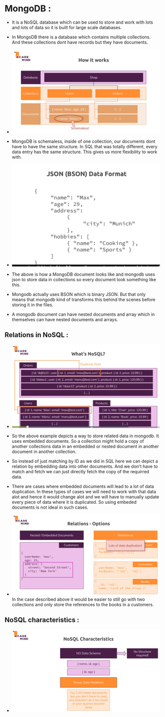 # MongoDB : 

* It is a NoSQL database which can be used to store and work with lots and lots of data so it is built for large scale databases.

* In MongoDB there is a database which contains multiple collections. And these collections dont have records but they have documents.

* ![](2022-05-05-19-46-36.png)

* MongoDB is schemaless, inside of one collection, our documents dont have to have the same structure. In SQL that was totally different, every data entry has the same structure. This gives us more flexibility to work with.

* ![](2022-05-05-19-48-48.png)

* The above is how a MongoDB document looks like and mongodb uses json to store data in collections so every document look something like this. 

* Mongodb actually uses BSON which is binary JSON. But that only means that mongodb kind of transforms this behind the scenes before storing it in the files.

* A mongodb document can have nested documents and array which in themselves can have nested documents and arrays.

## Relations in NoSQL : 

* ![](2022-05-05-19-56-59.png)

* So the above example depicts a way to store related data in mongodb. It uses embedded documents. So a collection might hold a copy of another collections data in an embedded or nested document in another document in another collection.

* So instead of just matching by ID as we did in SQL here we can depict a relation by embedding data into other documents. And we don't have to match and fetch we can just directly fetch the copy of the requirred data.

* There are cases where embedded documents will lead to a lot of data duplication. In these types of cases we will need to work with that data alot and hence it would change alot and we will have to manually update every piece of data where it is duplicated. So using embeded documents is not ideal in such cases.

* ![](2022-05-05-20-23-19.png) In the case described above it would be easier to still go with two collections and only store the references to the books in a customers.

## NoSQL characteristics :

* ![](2022-05-05-20-24-16.png)


